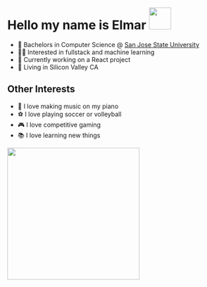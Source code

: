 Hello my name is Elmar <img src="https://cdn3.emoji.gg/emojis/wavegif_1860.gif" width="50" height="50" />
===
- 🏫 Bachelors in Computer Science @ [San Jose State University](https://www.sjsu.edu/)
- 👨‍💻 Interested in fullstack and machine learning
- 🎢 Currently working on a React project 
- 📍 Living in Silicon Valley CA 

## Other Interests
- 🎹 I love making music on my piano
- ⚽ I love playing soccer or volleyball
- 🎮 I love competitive gaming
- 📚 I love learning new things

<img src="https://media1.giphy.com/media/WFZvB7VIXBgiz3oDXE/giphy.gif?cid=790b76110c89d38c12d48fd8f7984d64449d491e233fbe1c&rid=giphy.gif&ct=s"
width="300" height="300" />
